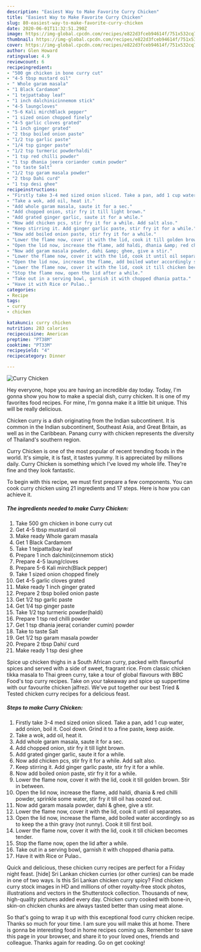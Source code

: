 ```yaml
---
description: "Easiest Way to Make Favorite Curry Chicken"
title: "Easiest Way to Make Favorite Curry Chicken"
slug: 80-easiest-way-to-make-favorite-curry-chicken
date: 2020-06-01T11:32:51.290Z
image: https://img-global.cpcdn.com/recipes/e822d3fceb94614f/751x532cq70/curry-chicken-recipe-main-photo.jpg
thumbnail: https://img-global.cpcdn.com/recipes/e822d3fceb94614f/751x532cq70/curry-chicken-recipe-main-photo.jpg
cover: https://img-global.cpcdn.com/recipes/e822d3fceb94614f/751x532cq70/curry-chicken-recipe-main-photo.jpg
author: Glen Howard
ratingvalue: 4.9
reviewcount: 6
recipeingredient:
- "500 gm chicken in bone curry cut"
- "4-5 tbsp mustard oil"
- " Whole garam masala"
- "1 Black Cardamom"
- "1 tejpattabay leaf"
- "1 inch dalchinicinnemom stick"
- "4-5 laungcloves"
- "5-6 Kali mirchBlack pepper"
- "1 sized onion chopped finely"
- "4-5 garlic cloves grated"
- "1 inch ginger grated"
- "2 tbsp boiled onion paste"
- "1/2 tsp garlic paste"
- "1/4 tsp ginger paste"
- "1/2 tsp turmeric powderhaldi"
- "1 tsp red chilli powder"
- "1 tsp dhania jeera coriander cumin powder"
- "to taste Salt"
- "1/2 tsp garam masala powder"
- "2 tbsp Dahi curd"
- "1 tsp desi ghee"
recipeinstructions:
- "Firstly take 3-4 med sized onion sliced. Take a pan, add 1 cup water, add onion, boil it. Cool down. Grind it to a fine paste, keep aside."
- "Take a wok, add oil, heat it."
- "Add whole garam masala, saute it for a sec."
- "Add chopped onion, stir fry it till light brown."
- "Add grated ginger garlic, saute it for a while."
- "Now add chicken pcs, stir fry it for a while. Add salt also."
- "Keep stirring it. Add ginger garlic paste, stir fry it for a while."
- "Now add boiled onion paste, stir fry it for a while."
- "Lower the flame now, cover it with the lid, cook it till golden brown. Stir in between."
- "Open the lid now, increase the flame, add haldi, dhania &amp; red chilli powder, sprinkle some water, stir fry it till oil has oozed out."
- "Now add garam masala powder, dahi &amp; ghee, give a stir."
- "Lower the flame now, cover it with the lid, cook it until oil separates."
- "Open the lid now, increase the flame, add boiled water accordingly so as to keep the a thin gravy (not runny). Cook it till first boil."
- "Lower the flame now, cover it with the lid, cook it till chicken becomes tender."
- "Stop the flame now, open the lid after a while."
- "Take out in a serving bowl, garnish it with chopped dhania patta."
- "Have it with Rice or Pulao.."
categories:
- Recipe
tags:
- curry
- chicken

katakunci: curry chicken 
nutrition: 283 calories
recipecuisine: American
preptime: "PT38M"
cooktime: "PT33M"
recipeyield: "4"
recipecategory: Dinner

---
```



![Curry Chicken](https://img-global.cpcdn.com/recipes/e822d3fceb94614f/751x532cq70/curry-chicken-recipe-main-photo.jpg)

Hey everyone, hope you are having an incredible day today. Today, I'm gonna show you how to make a special dish, curry chicken. It is one of my favorites food recipes. For mine, I'm gonna make it a little bit unique. This will be really delicious.

Chicken curry is a dish originating from the Indian subcontinent. It is common in the Indian subcontinent, Southeast Asia, and Great Britain, as well as in the Caribbean. Panang curry with chicken represents the diversity of Thailand&#39;s southern region.

Curry Chicken is one of the most popular of recent trending foods in the world. It's simple, it is fast, it tastes yummy. It is appreciated by millions daily. Curry Chicken is something which I've loved my whole life. They're fine and they look fantastic.


To begin with this recipe, we must first prepare a few components. You can cook curry chicken using 21 ingredients and 17 steps. Here is how you can achieve it.

<!--inarticleads1-->

##### The ingredients needed to make Curry Chicken:

1. Take 500 gm chicken in bone curry cut
1. Get 4-5 tbsp mustard oil
1. Make ready  Whole garam masala
1. Get 1 Black Cardamom
1. Take 1 tejpatta(bay leaf
1. Prepare 1 inch dalchini(cinnemom stick)
1. Prepare 4-5 laung/cloves
1. Prepare 5-6 Kali mirch(Black pepper)
1. Take 1 sized onion chopped finely
1. Get 4-5 garlic cloves grated
1. Make ready 1 inch ginger grated
1. Prepare 2 tbsp boiled onion paste
1. Get 1/2 tsp garlic paste
1. Get 1/4 tsp ginger paste
1. Take 1/2 tsp turmeric powder(haldi)
1. Prepare 1 tsp red chilli powder
1. Get 1 tsp dhania jeera( coriander cumin) powder
1. Take to taste Salt
1. Get 1/2 tsp garam masala powder
1. Prepare 2 tbsp Dahi/ curd
1. Make ready 1 tsp desi ghee


Spice up chicken thighs in a South African curry, packed with flavourful spices and served with a side of sweet, fragrant rice. From classic chicken tikka masala to Thai green curry, take a tour of global flavours with BBC Food&#39;s top curry recipes. Take on your takeaway and spice up suppertime with our favourite chicken jalfrezi. We&#39;ve put together our best Tried &amp; Tested chicken curry recipes for a delicious feast. 

<!--inarticleads2-->

##### Steps to make Curry Chicken:

1. Firstly take 3-4 med sized onion sliced. Take a pan, add 1 cup water, add onion, boil it. Cool down. Grind it to a fine paste, keep aside.
1. Take a wok, add oil, heat it.
1. Add whole garam masala, saute it for a sec.
1. Add chopped onion, stir fry it till light brown.
1. Add grated ginger garlic, saute it for a while.
1. Now add chicken pcs, stir fry it for a while. Add salt also.
1. Keep stirring it. Add ginger garlic paste, stir fry it for a while.
1. Now add boiled onion paste, stir fry it for a while.
1. Lower the flame now, cover it with the lid, cook it till golden brown. Stir in between.
1. Open the lid now, increase the flame, add haldi, dhania &amp; red chilli powder, sprinkle some water, stir fry it till oil has oozed out.
1. Now add garam masala powder, dahi &amp; ghee, give a stir.
1. Lower the flame now, cover it with the lid, cook it until oil separates.
1. Open the lid now, increase the flame, add boiled water accordingly so as to keep the a thin gravy (not runny). Cook it till first boil.
1. Lower the flame now, cover it with the lid, cook it till chicken becomes tender.
1. Stop the flame now, open the lid after a while.
1. Take out in a serving bowl, garnish it with chopped dhania patta.
1. Have it with Rice or Pulao..


Quick and delicious, these chicken curry recipes are perfect for a Friday night feast. [hide] Sri Lankan chicken curries (or other curries) can be made in one of two ways. Is this Sri Lankan chicken curry spicy? Find chicken curry stock images in HD and millions of other royalty-free stock photos, illustrations and vectors in the Shutterstock collection. Thousands of new, high-quality pictures added every day. Chicken curry cooked with bone-in, skin-on chicken chunks are always tasted better than using meat alone. 

So that's going to wrap it up with this exceptional food curry chicken recipe. Thanks so much for your time. I am sure you will make this at home. There is gonna be interesting food in home recipes coming up. Remember to save this page in your browser, and share it to your loved ones, friends and colleague. Thanks again for reading. Go on get cooking!
